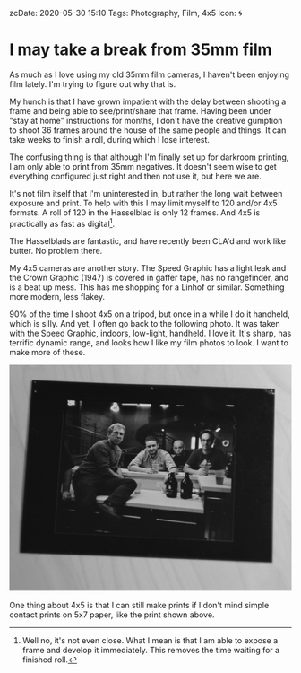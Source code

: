zcDate: 2020-05-30 15:10
Tags: Photography, Film, 4x5
Icon: 🌀

# I may take a break from 35mm film

As much as I love using my old 35mm film cameras, I haven't been enjoying film lately. I'm trying to figure out why that is.

My hunch is that I have grown impatient with the delay between shooting a frame and being able to see/print/share that frame. Having been under "stay at home" instructions for months, I don't have the creative gumption to shoot 36 frames around the house of the same people and things. It can take weeks to finish a roll, during which I lose interest.

The confusing thing is that although I'm finally set up for darkroom printing, I am only able to print from 35mm negatives. It doesn't seem wise to get everything configured just right and then not use it, but here we are.

It's not film itself that I'm uninterested in, but rather the long wait between exposure and print. To help with this I may limit myself to 120 and/or 4x5 formats. A roll of 120 in the Hasselblad is only 12 frames. And 4x5 is practically as fast as digital[^ha]. 

The Hasselblads are fantastic, and have recently been CLA'd and work like butter. No problem there.

My 4x5 cameras are another story. The Speed Graphic has a light leak and the Crown Graphic (1947) is covered in gaffer tape, has no rangefinder, and is a beat up mess. This has me shopping for a Linhof or similar. Something more modern, less flakey. 

90% of the time I shoot 4x5 on a tripod, but once in a while I do it handheld, which is silly. And yet, I often go back to the following photo. It was taken with the Speed Graphic, indoors, low-light, handheld. I love it. It's sharp, has terrific dynamic range, and looks how I like my film photos to look. I want to make more of these.

![Fusionary (2013). 4x5 Speed Graphic. HP5+](/_img/2020/2020-05-30_4x5.jpg)

One thing about 4x5 is that I can still make prints if I don't mind simple contact prints on 5x7 paper, like the print shown above.

[^ha]: Well no, it's not even close. What I mean is that I am able to expose a frame and develop it immediately. This removes the time waiting for a finished roll.
